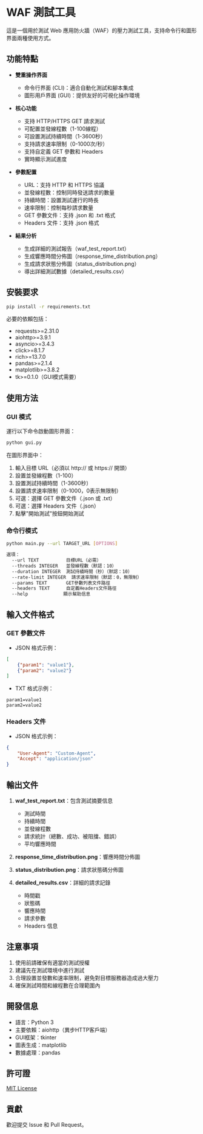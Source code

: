 # WAF 測試工具

這是一個用於測試 Web 應用防火牆（WAF）的壓力測試工具，支持命令行和圖形界面兩種使用方式。

## 功能特點

- **雙重操作界面**
  - 命令行界面 (CLI)：適合自動化測試和腳本集成
  - 圖形用戶界面 (GUI)：提供友好的可視化操作環境

- **核心功能**
  - 支持 HTTP/HTTPS GET 請求測試
  - 可配置並發線程數（1-100線程）
  - 可設置測試持續時間（1-3600秒）
  - 支持請求速率限制（0-1000次/秒）
  - 支持自定義 GET 參數和 Headers
  - 實時顯示測試進度

- **參數配置**
  - URL：支持 HTTP 和 HTTPS 協議
  - 並發線程數：控制同時發送請求的數量
  - 持續時間：設置測試運行的時長
  - 速率限制：控制每秒請求數量
  - GET 參數文件：支持 .json 和 .txt 格式
  - Headers 文件：支持 .json 格式

- **結果分析**
  - 生成詳細的測試報告（waf_test_report.txt）
  - 生成響應時間分佈圖（response_time_distribution.png）
  - 生成請求狀態分佈圖（status_distribution.png）
  - 導出詳細測試數據（detailed_results.csv）

## 安裝要求

```bash
pip install -r requirements.txt
```

必要的依賴包括：
- requests>=2.31.0
- aiohttp>=3.9.1
- asyncio>=3.4.3
- click>=8.1.7
- rich>=13.7.0
- pandas>=2.1.4
- matplotlib>=3.8.2
- tk>=0.1.0（GUI模式需要）

## 使用方法

### GUI 模式

運行以下命令啟動圖形界面：

```bash
python gui.py
```

在圖形界面中：
1. 輸入目標 URL（必須以 http:// 或 https:// 開頭）
2. 設置並發線程數（1-100）
3. 設置測試持續時間（1-3600秒）
4. 設置請求速率限制（0-1000，0表示無限制）
5. 可選：選擇 GET 參數文件（.json 或 .txt）
6. 可選：選擇 Headers 文件（.json）
7. 點擊"開始測試"按鈕開始測試

### 命令行模式

```bash
python main.py --url TARGET_URL [OPTIONS]

選項：
  --url TEXT          目標URL（必需）
  --threads INTEGER   並發線程數（默認：10）
  --duration INTEGER  測試持續時間（秒）（默認：10）
  --rate-limit INTEGER  請求速率限制（默認：0，無限制）
  --params TEXT       GET參數列表文件路徑
  --headers TEXT      自定義Headers文件路徑
  --help             顯示幫助信息
```

## 輸入文件格式

### GET 參數文件
- JSON 格式示例：
```json
[
    {"param1": "value1"},
    {"param2": "value2"}
]
```
- TXT 格式示例：
```text
param1=value1
param2=value2
```

### Headers 文件
- JSON 格式示例：
```json
{
    "User-Agent": "Custom-Agent",
    "Accept": "application/json"
}
```

## 輸出文件

1. **waf_test_report.txt**：包含測試摘要信息
   - 測試時間
   - 持續時間
   - 並發線程數
   - 請求統計（總數、成功、被阻擋、錯誤）
   - 平均響應時間

2. **response_time_distribution.png**：響應時間分佈圖

3. **status_distribution.png**：請求狀態碼分佈圖

4. **detailed_results.csv**：詳細的請求記錄
   - 時間戳
   - 狀態碼
   - 響應時間
   - 請求參數
   - Headers 信息

## 注意事項

1. 使用前請確保有適當的測試授權
2. 建議先在測試環境中進行測試
3. 合理設置並發數和速率限制，避免對目標服務器造成過大壓力
4. 確保測試時間和線程數在合理範圍內

## 開發信息

- 語言：Python 3
- 主要依賴：aiohttp（異步HTTP客戶端）
- GUI框架：tkinter
- 圖表生成：matplotlib
- 數據處理：pandas

## 許可證

[MIT License](LICENSE)

## 貢獻

歡迎提交 Issue 和 Pull Request。